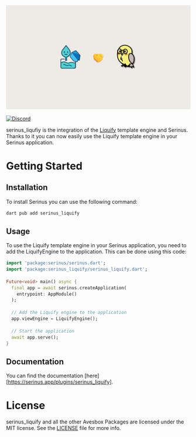 ![Serinus Banner](https://raw.githubusercontent.com/avesbox/serinus_liquify/main/assets/serinus_liquify.png)

[![Discord](https://img.shields.io/discord/1099781506978807919?logo=discord&logoColor=white)](https://discord.gg/FPwH2fEUVF)

serinus_liqufiy is the integration of the [Liquify](https://github.com/kingwill101/liquify) template engine and Serinus. Thanks to it you can now easily use the Liquify template engine in your Serinus application.

# Getting Started

## Installation

To install Serinus you can use the following command:

```bash
dart pub add serinus_liquify
```

## Usage

To use the Liquify template engine in your Serinus application, you need to add the LiquifyEngine to the application. This can be done using this code:

```dart
import 'package:serinus/serinus.dart';
import 'package:serinus_liquify/serinus_liquify.dart';

Future<void> main() async {
  final app = await serinus.createApplication(
	entrypoint: AppModule()
  );

  // Add the Liquify engine to the application
  app.viewEngine = LiquifyEngine();

  // Start the application
  await app.serve();
}
```

## Documentation

You can find the documentation [here][https://serinus.app/plugins/serinus_liquify].

# License

serinus_liquify and all the other Avesbox Packages are licensed under the MIT license. See the [LICENSE](LICENSE) file for more info.
